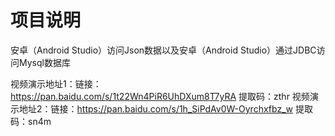 # 项目说明
安卓（Android Studio）访问Json数据以及安卓（Android Studio）通过JDBC访问Mysql数据库

视频演示地址1：链接：https://pan.baidu.com/s/1t22Wn4PiR6UhDXum8T7yRA 提取码：zthr 
视频演示地址2：链接：https://pan.baidu.com/s/1h_SiPdAv0W-Oyrchxfbz_w 提取码：sn4m 


